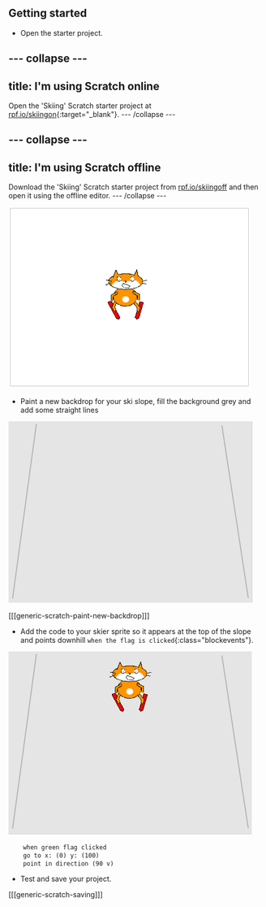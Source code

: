 ## Getting started

+ Open the starter project.

--- collapse ---
---
title: I'm using Scratch online
---
Open the 'Skiing' Scratch starter project at [rpf.io/skiingon](https://scratch.mit.edu/projects/197488855/#editor){:target="_blank"}.
--- /collapse ---

--- collapse ---
---
title: I'm using Scratch offline
---
Download the 'Skiing' Scratch starter project from [rpf.io/skiingoff](resources/scratch_goes_skiing_starter.sb2) and then open it using the offline editor.
--- /collapse ---

![starter projects](images/starter_project.png)

+ Paint a new backdrop for your ski slope, fill the background grey and add some straight lines

![ski slope backdrop](images/backdrop.png)

[[[generic-scratch-paint-new-backdrop]]]

+ Add the code to your skier sprite so it appears at the top of the slope and points downhill `when the flag is clicked`{:class="blockevents"}.

![skier on slope](images/skier_on_the_slope.png)

```blocks
	when green flag clicked
	go to x: (0) y: (100)
	point in direction (90 v)
```

+ Test and save your project.

[[[generic-scratch-saving]]]